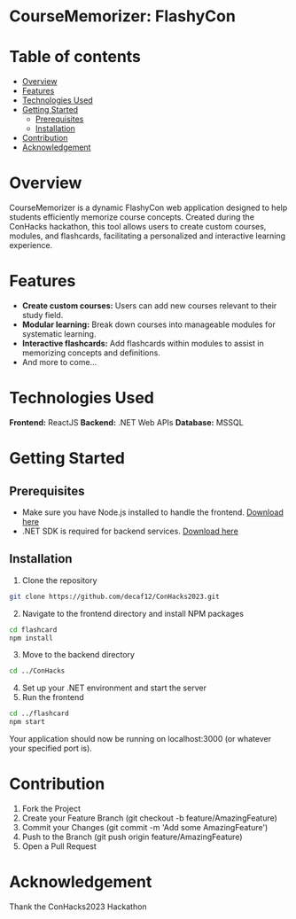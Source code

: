 # CourseMemorizer: FlashyCon

Table of contents
=================

   * [Overview](#overview)
   * [Features](#features)
   * [Technologies Used](#technologies)
   * [Getting Started](#gettingStarted)
      * [Prerequisites](#prerequisites)
      * [Installation](#installation)
   * [Contribution](#contribution)
   * [Acknowledgement](#acknowledgement)

Overview
========
CourseMemorizer is a dynamic FlashyCon web application designed to help students efficiently memorize course concepts. Created during the ConHacks hackathon, this tool allows users to create custom courses, modules, and flashcards, facilitating a personalized and interactive learning experience.

Features
========
* **Create custom courses:** Users can add new courses relevant to their study field.
* **Modular learning:** Break down courses into manageable modules for systematic learning.
* **Interactive flashcards:** Add flashcards within modules to assist in memorizing concepts and definitions.
* And more to come...

Technologies Used
=================
**Frontend:** ReactJS
**Backend:** .NET Web APIs
**Database:** MSSQL

Getting Started
===============
Prerequisites
-------------
* Make sure you have Node.js installed to handle the frontend. [Download here](https://nodejs.org/en/download/current)
* .NET SDK is required for backend services. [Download here](https://dotnet.microsoft.com/en-us/download/dotnet/7.0)

Installation
------------
1. Clone the repository
```sh
git clone https://github.com/decaf12/ConHacks2023.git
```
2. Navigate to the frontend directory and install NPM packages
```sh
cd flashcard
npm install
```
3. Move to the backend directory
```sh
cd ../ConHacks
```
4. Set up your .NET environment and start the server
5. Run the frontend
```sh
cd ../flashcard
npm start
```
Your application should now be running on localhost:3000 (or whatever your specified port is).

Contribution
============
1. Fork the Project
2. Create your Feature Branch (git checkout -b feature/AmazingFeature)
3. Commit your Changes (git commit -m 'Add some AmazingFeature')
4. Push to the Branch (git push origin feature/AmazingFeature)
5. Open a Pull Request

Acknowledgement
===============
Thank the ConHacks2023 Hackathon
